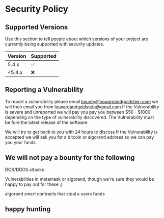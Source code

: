 # Security Policy

## Supported Versions

Use this section to tell people about which versions of your project are
currently being supported with security updates.

| Version | Supported          |
| ------- | ------------------ |
| 5.4.x   | :white_check_mark: |               |
| <5.4.x  | :x:                |


## Reporting a Vulnerability

To report a vulnerability please email bounty@howardandgoldstein.com
we will then email you from howardandgoldstein@gmail.com
If the Vulnerability is severe and unreported we will pay you pay you between $50 - $1000
depending on the type of vulnerability discovered.
The Vulnerability must be fore the latest release of the software

We will try to get back to you with 24 hours to discuss
If the Vulnerability is accepted we will ask you for a bitcoin or algorand address so we can pay you your funds

## We will not pay a bounty for the following
DOS/DDOS attacks

Vulnerabilities in metamask or algorand, though we're sure they would be happy to pay out for these ;)

algorand smart contracts that steal a users funds


## happy hunting
